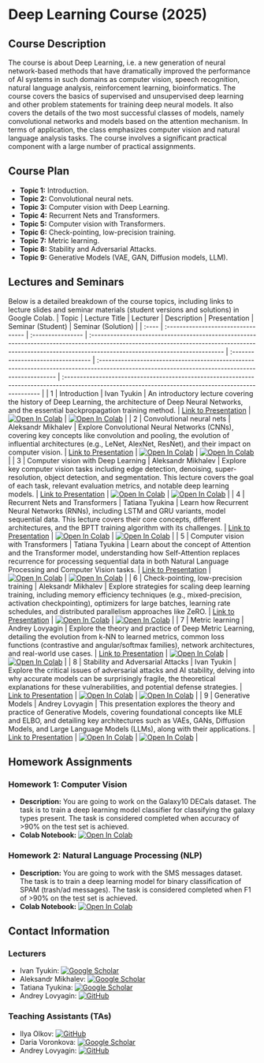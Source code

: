 # Deep Learning Course (2025)

## Course Description

The course is about Deep Learning, i.e. a new generation of neural network-based methods that have dramatically improved the performance of AI systems in such domains as computer vision, speech recognition, natural language analysis, reinforcement learning, bioinformatics. The course covers the basics of supervised and unsupervised deep learning and other problem statements for training deep neural models. It also covers the details of the two most successful classes of models, namely convolutional networks and models based on the attention mechanism. In terms of application, the class emphasizes computer vision and natural language analysis tasks. The course involves a significant practical component with a large number of practical assignments.

## Course Plan

* **Topic 1:** Introduction.
* **Topic 2:** Convolutional neural nets.
* **Topic 3:** Computer vision with Deep Learning.
* **Topic 4:** Recurrent Nets and Transformers.
* **Topic 5:** Computer vision with Transformers.
* **Topic 6:** Check-pointing, low-precision training.
* **Topic 7:** Metric learning.
* **Topic 8:** Stability and Adversarial Attacks.
* **Topic 9:** Generative Models (VAE, GAN, Diffusion models, LLM).

## Lectures and Seminars

Below is a detailed breakdown of the course topics, including links to lecture slides and seminar materials (student versions and solutions) in Google Colab.
| Topic | Lecture Title                      | Lecturer          | Description                                                                                                                                                                                             | Presentation                       | Seminar (Student)                                                                                                                               | Seminar (Solution)                                                                                                                                  |
| :---- | :--------------------------------- | :---------------- | :------------------------------------------------------------------------------------------------------------------------------------------------------------------------------------------------------ | :--------------------------------- | :---------------------------------------------------------------------------------------------------------------------------------------------- | :---------------------------------------------------------------------------------------------------------------------------------------------------- |
| 1     | Introduction                       | Ivan Tyukin       | An introductory lecture covering the history of Deep Learning, the architecture of Deep Neural Networks, and the essential backpropagation training method.                                                | [Link to Presentation](https://lms.skoltech.ru/courses/5562/files/folder/Lecture%201?preview=364924) | [![Open In Colab](https://colab.research.google.com/assets/colab-badge.svg)]([https://colab.research.google.com/drive/1yM_ooY7ujkt5ozDHaPyBCe-l1sTRROKH?usp=sharing](https://colab.research.google.com/drive/1kHzRO0p52ONdEmA8e7-6IlUtQXg6R6qB?usp=sharing))                             | [![Open In Colab](https://colab.research.google.com/assets/colab-badge.svg)](https://colab.research.google.com/drive/1fZSUfULn9Zu0Dq4dhueBaRz5XO1Aym2a?usp=sharing)                                 |
| 2     | Convolutional neural nets          | Aleksandr Mikhalev       | Explore Convolutional Neural Networks (CNNs), covering key concepts like convolution and pooling, the evolution of influential architectures (e.g., LeNet, AlexNet, ResNet), and their impact on computer vision. | [Link to Presentation](https://lms.skoltech.ru/courses/5562/files/folder/Lecture%202?preview=365907) | [![Open In Colab](https://colab.research.google.com/assets/colab-badge.svg)](https://colab.research.google.com/drive/1Pp5TPXzTt4wq80ryacY_SRU4QYQlff2Z?usp=sharing)                             | [![Open In Colab](https://colab.research.google.com/assets/colab-badge.svg)](https://colab.research.google.com/drive/1_Fbtusn_o0XcgHhEOAKgaLmfWBa2qClf?usp=sharing)                                 |
| 3     | Computer vision with Deep Learning | Aleksandr Mikhalev       | Explore key computer vision tasks including edge detection, denoising, super-resolution, object detection, and segmentation. This lecture covers the goal of each task, relevant evaluation metrics, and notable deep learning models. | [Link to Presentation](https://lms.skoltech.ru/courses/5562/files/folder/Lecture%203?preview=366470) | [![Open In Colab](https://colab.research.google.com/assets/colab-badge.svg)](https://colab.research.google.com/drive/1yM_ooY7ujkt5ozDHaPyBCe-l1sTRROKH?usp=sharing)                             | [![Open In Colab](https://colab.research.google.com/assets/colab-badge.svg)](https://colab.research.google.com/drive/1ZafQTkkXfuoXNys_1M8moUlvNMK0WupC?usp=sharing)                                 |
| 4     | Recurrent Nets and Transformers    | Tatiana Tyukina   | Learn how Recurrent Neural Networks (RNNs), including LSTM and GRU variants, model sequential data. This lecture covers their core concepts, different architectures, and the BPTT training algorithm with its challenges. | [Link to Presentation](https://lms.skoltech.ru/courses/5562/files/folder/Lecture%204?preview=367880) | [![Open In Colab](https://colab.research.google.com/assets/colab-badge.svg)](https://colab.research.google.com/drive/121j-g3S6ZNO3rgaXm3KXr791BIBuM5JG?usp=sharing)                             | [![Open In Colab](https://colab.research.google.com/assets/colab-badge.svg)](https://colab.research.google.com/drive/1EXHtvXAyODG9qz-n5f9U9KQYQx2L45OG?usp=sharing)                                 |
| 5     | Computer vision with Transformers  | Tatiana Tyukina   | Learn about the concept of Attention and the Transformer model, understanding how Self-Attention replaces recurrence for processing sequential data in both Natural Language Processing and Computer Vision tasks. | [Link to Presentation](https://lms.skoltech.ru/courses/5562/files/folder/Lecture%205?preview=367883) | [![Open In Colab](https://colab.research.google.com/assets/colab-badge.svg)](https://colab.research.google.com/drive/1v-x9GkxTY7eKb7cyteIzLwzTvEmbQI-s?usp=sharing)                             | [![Open In Colab](https://colab.research.google.com/assets/colab-badge.svg)](https://colab.research.google.com/drive/1WlcRcXftAvKjosDhdlVe7O4aaFMwPd5r?usp=sharing)                                 |
| 6     | Check-pointing, low-precision training | Aleksandr Mikhalev   | Explore strategies for scaling deep learning training, including memory efficiency techniques (e.g., mixed-precision, activation checkpointing), optimizers for large batches, learning rate schedules, and distributed parallelism approaches like ZeRO. | [Link to Presentation](https://lms.skoltech.ru/courses/5562/files/folder/Lecture%206?preview=368542) | [![Open In Colab](https://colab.research.google.com/assets/colab-badge.svg)](https://colab.research.google.com/drive/1kBWYOf13wx_tF4AwRvcPqQm0sHTjVNsz?usp=sharing)                             | [![Open In Colab](https://colab.research.google.com/assets/colab-badge.svg)](https://colab.research.google.com/drive/1VQdPKKSTLtI1JeMT5rGKaN7jXy3lQkGa?usp=sharing)                                 |
| 7     | Metric learning                  | Andrey Lovyagin   | Explore the theory and practice of Deep Metric Learning, detailing the evolution from k-NN to learned metrics, common loss functions (contrastive and angular/softmax families), network architectures, and real-world use cases. | [Link to Presentation](https://lms.skoltech.ru/courses/5562/files/folder/Lecture%207?preview=369601) | [![Open In Colab](https://colab.research.google.com/assets/colab-badge.svg)](https://colab.research.google.com/drive/1CAXzlaXeHydqikudLh8BVSxWshzB2UzJ?usp=sharing)                             | [![Open In Colab](https://colab.research.google.com/assets/colab-badge.svg)](https://colab.research.google.com/drive/1pk5tFtEiIIypivWkvd2LLiEB5lxHNwON?usp=sharing)                                 |
| 8     | Stability and Adversarial Attacks  | Ivan Tyukin       | Explore the critical issues of adversarial attacks and AI stability, delving into why accurate models can be surprisingly fragile, the theoretical explanations for these vulnerabilities, and potential defense strategies. | [Link to Presentation](https://lms.skoltech.ru/courses/5562/files/?preview=370282) | [![Open In Colab](https://colab.research.google.com/assets/colab-badge.svg)](https://colab.research.google.com/drive/1pM4mhwUQEFzzgPOo0Vz_-sm_AWwvtHpZ?usp=sharing)                             | [![Open In Colab](https://colab.research.google.com/assets/colab-badge.svg)](https://colab.research.google.com/drive/17qcwrSL29ayXVEH1Na90X2nI1e0Mlnul?usp=sharing)                                 |
| 9     | Generative Models                  | Andrey Lovyagin   | This presentation explores the theory and practice of Generative Models, covering foundational concepts like MLE and ELBO, and detailing key architectures such as VAEs, GANs, Diffusion Models, and Large Language Models (LLMs), along with their applications. | [Link to Presentation](https://lms.skoltech.ru/courses/5562/files/?preview=371573) | [![Open In Colab](https://colab.research.google.com/assets/colab-badge.svg)](https://colab.research.google.com/drive/1q-Uhul1Jb7unKB_gU4GXBxYTCaD_pj17?usp=sharing)                             | [![Open In Colab](https://colab.research.google.com/assets/colab-badge.svg)](https://colab.research.google.com/drive/136FyMa05o8tD-gdc0oXOcA51-_Na7Rwq?usp=sharing)                                 |

## Homework Assignments

### Homework 1: Computer Vision

* **Description:** You are going to work on the Galaxy10 DECals dataset. The task is to train a deep learning model classifier for classifying the galaxy types present. The task is considered completed when accuracy of >90% on the test set is achieved.
* **Colab Notebook:** [![Open In Colab](https://colab.research.google.com/assets/colab-badge.svg)](https://colab.research.google.com/drive/1hITxkVtWbjlBVlXG60qeKnvS02m5DaLC?usp=sharing)

### Homework 2: Natural Language Processing (NLP)

* **Description:** You are going to work with the SMS messages dataset. The task is to train a deep learning model for binary classification of SPAM (trash/ad messages). The task is considered completed when F1 of >90% on the test set is achieved.
* **Colab Notebook:** [![Open In Colab](https://colab.research.google.com/assets/colab-badge.svg)](https://colab.research.google.com/drive/15FnSv-rzuN0tSYTynqQvfRy-el2x_36z?usp=sharing)

## Contact Information

### Lecturers

* Ivan Tyukin: [![Google Scholar](https://img.shields.io/badge/Google%20Scholar-Profile-4285F4?style=for-the-badge&logo=googlescholar&logoColor=white)](https://scholar.google.co.uk/citations?user=DFU2e3kAAAAJ&hl=en)
* Aleksandr Mikhalev: [![Google Scholar](https://img.shields.io/badge/Google%20Scholar-Profile-4285F4?style=for-the-badge&logo=googlescholar&logoColor=white)](https://scholar.google.com/citations?user=S8zmLXYAAAAJ&hl=en)
* Tatiana Tyukina: [![Google Scholar](https://img.shields.io/badge/Google%20Scholar-Profile-4285F4?style=for-the-badge&logo=googlescholar&logoColor=white)](https://scholar.google.com/citations?user=YfiUR6EAAAAJ&hl=en)
* Andrey Lovyagin: [![GitHub](https://img.shields.io/badge/GitHub-Profile-181717?style=for-the-badge&logo=github&logoColor=white)](https://github.com/NightForger)

### Teaching Assistants (TAs)

* Ilya Olkov: [![GitHub](https://img.shields.io/badge/GitHub-Profile-181717?style=for-the-badge&logo=github&logoColor=white)](https://github.com/olkovi)
* Daria Voronkova: [![Google Scholar](https://img.shields.io/badge/Google%20Scholar-Profile-4285F4?style=for-the-badge&logo=googlescholar&logoColor=white)](https://scholar.google.com/citations?user=HyljbxIAAAAJ&hl=ru)
* Andrey Lovyagin: [![GitHub](https://img.shields.io/badge/GitHub-Profile-181717?style=for-the-badge&logo=github&logoColor=white)](https://github.com/NightForger)
